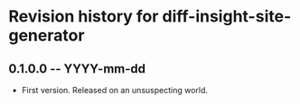# Revision history for diff-insight-site-generator

## 0.1.0.0 -- YYYY-mm-dd

* First version. Released on an unsuspecting world.

